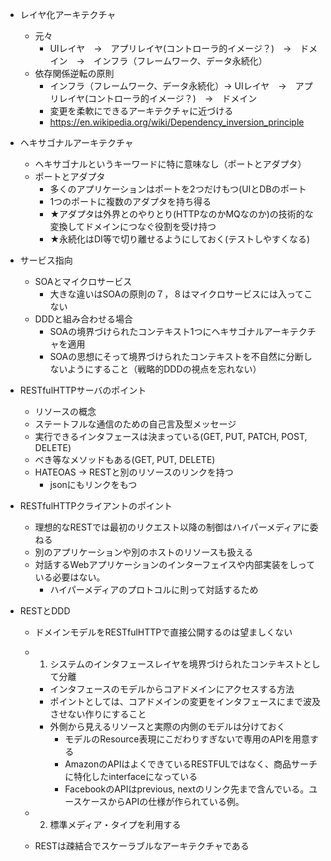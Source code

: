 - レイヤ化アーキテクチャ
    - 元々
        - UIレイヤ　→　アプリレイヤ(コントローラ的イメージ？)　→　ドメイン　→　インフラ（フレームワーク、データ永続化）
    - 依存関係逆転の原則
        - インフラ（フレームワーク、データ永続化）→ UIレイヤ　→　アプリレイヤ(コントローラ的イメージ？)　→　ドメイン
        - 変更を柔軟にできるアーキテクチャに近づける
        - https://en.wikipedia.org/wiki/Dependency_inversion_principle

- ヘキサゴナルアーキテクチャ
    - ヘキサゴナルというキーワードに特に意味なし（ポートとアダプタ）
    - ポートとアダプタ
        - 多くのアプリケーションはポートを2つだけもつ(UIとDBのポート
        - 1つのポートに複数のアダプタを持ち得る
        - ★アダプタは外界とのやりとり(HTTPなのかMQなのか)の技術的な変換してドメインにつなぐ役割を受け持つ
        - ★永続化はDI等で切り離せるようにしておく(テストしやすくなる)
- サービス指向
    - SOAとマイクロサービス
        - 大きな違いはSOAの原則の７，８はマイクロサービスには入ってこない
    - DDDと組み合わせる場合
        - SOAの境界づけられたコンテキスト1つにヘキサゴナルアーキテクチャを適用
        - SOAの思想にそって境界づけられたコンテキストを不自然に分断しないようにすること（戦略的DDDの視点を忘れない）

- RESTfulHTTPサーバのポイント
    - リソースの概念
    - ステートフルな通信のための自己言及型メッセージ
    - 実行できるインタフェースは決まっている(GET, PUT, PATCH, POST, DELETE)
    - べき等なメソッドもある(GET, PUT, DELETE)
    - HATEOAS  -> RESTと別のリソースのリンクを持つ
        - jsonにもリンクをもつ

- RESTfulHTTPクライアントのポイント
    - 理想的なRESTでは最初のリクエスト以降の制御はハイパーメディアに委ねる
    - 別のアプリケーションや別のホストのリソースも扱える
    - 対話するWebアプリケーションのインターフェイスや内部実装をしっている必要はない。
        - ハイパーメディアのプロトコルに則って対話するため

- RESTとDDD
    - ドメインモデルをRESTfulHTTPで直接公開するのは望ましくない
    - 1) システムのインタフェースレイヤを境界づけられたコンテキストとして分離
        - インタフェースのモデルからコアドメインにアクセスする方法
        - ポイントとしては、コアドメインの変更をインタフェースにまで波及させない作りにすること
        - 外側から見えるリソースと実際の内側のモデルは分けておく
            - モデルのResource表現にこだわりすぎないで専用のAPIを用意する
            - AmazonのAPIはよくできているRESTFULではなく、商品サーチに特化したinterfaceになっている
            - FacebookのAPIはprevious, nextのリンク先まで含んでいる。ユースケースからAPIの仕様が作られている例。

    - 2) 標準メディア・タイプを利用する
    - RESTは疎結合でスケーラブルなアーキテクチャである
